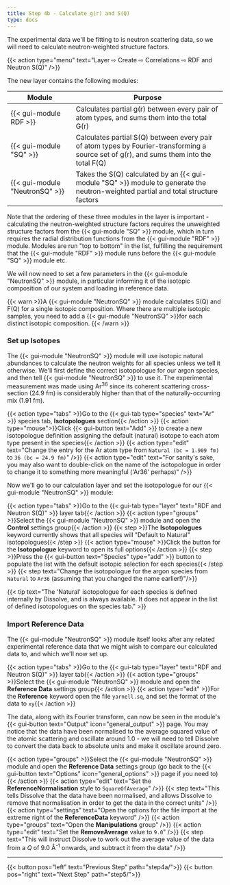 ```yaml
---
title: Step 4b - Calculate g(r) and S(Q)
type: docs
---
```


The experimental data we'll be fitting to is neutron scattering data, so we will need to calculate neutron-weighted structure factors.

{{< action type="menu" text="Layer &#8680; Create &#8680; Correlations &#8680; RDF and Neutron S(Q)" />}}

The new layer contains the following modules:

| Module | Purpose |
|--------|---------|
| {{< gui-module RDF >}} | Calculates partial g(r) between every pair of atom types, and sums them into the total G(r) |
| {{< gui-module "SQ" >}} | Calculates partial S(Q) between every pair of atom types by Fourier-transforming a source set of g(r), and sums them into the total F(Q) |
| {{< gui-module "NeutronSQ" >}} | Takes the S(Q) calculated by an {{< gui-module "SQ" >}} module to generate the neutron-weighted partial and total structure factors |

Note that the ordering of these three modules in the layer is important - calculating the neutron-weighted structure factors requires the unweighted structure factors from the {{< gui-module "SQ" >}} module, which in turn requires the radial distribution functions from the {{< gui-module "RDF" >}} module. Modules are run "top to bottom" in the list, fulfilling the requirement that the {{< gui-module "RDF" >}} module runs before the {{< gui-module "SQ" >}} module etc.

We will now need to set a few parameters in the {{< gui-module "NeutronSQ" >}} module, in particular informing it of the isotopic composition of our system and loading in reference data.

{{< warn >}}A {{< gui-module "NeutronSQ" >}} module calculates S(Q) and F(Q) for a single isotopic composition. Where there are multiple isotopic samples, you need to add a {{< gui-module "NeutronSQ" >}}for each distinct isotopic composition. {{< /warn >}}


### Set up Isotopes

The {{< gui-module "NeutronSQ" >}} module will use isotopic natural abundances to calculate the neutron weights for all species unless we tell it otherwise. We'll first define the correct isotopologue for our argon species, and then tell {{< gui-module "NeutronSQ" >}} to use it. The experimental measurement was made using Ar<sup>36</sup> since its coherent scattering cross-section (24.9 fm) is considerably higher than that of the naturally-occurring mix (1.91 fm).

{{< action type="tabs" >}}Go to the {{< gui-tab type="species"  text="Ar" >}} species tab, **Isotopologues** section{{< /action >}}
{{< action type="mouse">}}Click {{< gui-button text="Add" >}} to create a new isotopologue definition assigning the default (natural) isotope to each atom type present in the species{{< /action >}}
{{< action type="edit" text="Change the entry for the Ar atom type from `Natural (bc = 1.909 fm)` to `36 (bc = 24.9 fm)`" />}}
{{< action type="edit" text="For sanity's sake, you may also want to double-click on the name of the isotopologue in order to change it to something more meaningful ('Ar36' perhaps)" />}}

Now we'll go to our calculation layer and set the isotopologue for our {{< gui-module "NeutronSQ" >}} module:

{{< action type="tabs" >}}Go to the {{< gui-tab type="layer" text="RDF and Neutron S(Q)" >}} layer tab{{< /action >}}
{{< action type="groups" >}}Select the {{< gui-module "NeutronSQ" >}} module and open the **Control** settings group{{< /action >}}
{{< step >}}The **Isotopologues** keyword currently shows that all species will "Default to Natural" isotopologues{{< /step >}}
{{< action type="mouse" >}}Click the button for the **Isotopologue** keyword to open its full options{{< /action >}}
{{< step >}}Press the {{< gui-button text="Species" type="add" >}} button to populate the list with the default isotopic selection for each species{{< /step >}}
{{< step text="Change the isotopologue for the argon species from `Natural` to `Ar36` (assuming that you changed the name earlier!)"/>}}

{{< tip text="The 'Natural' isotopologue for each species is defined internally by Dissolve, and is always available. It does not appear in the list of defined isotopologues on the species tab." >}}

### Import Reference Data

The {{< gui-module "NeutronSQ" >}} module itself looks after any related experimental reference data that we might wish to compare our calculated data to, and which we'll now set up.

{{< action type="tabs" >}}Go to the {{< gui-tab type="layer"  text="RDF and Neutron S(Q)" >}} layer tab{{< /action >}}
{{< action type="groups" >}}Select the {{< gui-module "NeutronSQ" >}} module and open the **Reference Data** settings group{{< /action >}}
{{< action type="edit" >}}For the **Reference** keyword open the file `yarnell.sq`, and set the format of the data to `xy`{{< /action >}}

The data, along with its Fourier transform, can now be seen in the module's {{< gui-button text="Output" icon="general_output" >}} page. You may notice that the data have been normalised to the average squared value of the atomic scattering and oscillate around 1.0 - we will need to tell Dissolve to convert the data back to absolute units and make it oscillate around zero.

{{< action type="groups" >}}Select the {{< gui-module "NeutronSQ" >}} module and open the **Reference Data** settings group (go back to the {{< gui-button text="Options" icon="general_options" >}} page if you need to){{< /action >}}
{{< action type="edit" text="Set the **ReferenceNormalisation** style to `SquareOfAverage`" />}}
{{< step text="This tells Dissolve that the data have been normalised, and allows Dissolve to remove that normalisation in order to get the data in the correct units" />}}
{{< action type="settings" text="Open the options for the file import at the extreme right of the **ReferenceData** keyword" />}}
{{< action type="groups" text="Open the **Manipulations** group" />}}
{{< action type="edit" text="Set the **RemoveAverage** value to `9.0`" />}}
{{< step text="This will instruct Dissolve to work out the average value of the data from a _Q_ of 9.0 &#8491;<sup>-1</sup> onwards, and subtract it from the data" />}}


* * *
{{< button pos="left" text="Previous Step" path="step4a/">}}
{{< button pos="right" text="Next Step" path="step5/">}}
